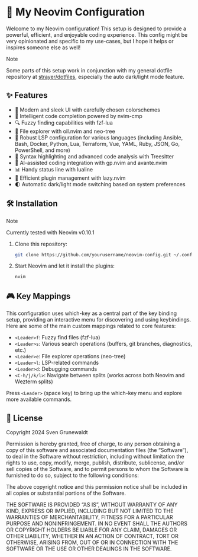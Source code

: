 # 🚀 My Neovim Configuration

Welcome to my Neovim configuration! This setup is designed to provide a powerful, efficient, and enjoyable coding experience. This config might be very opinionated and specific to my use-cases, but I hope it helps or inspires someone else as well!

> [!NOTE]
> Some parts of this setup work in conjunction with my general dotfile repository at [strayer/dotfiles](https://github.com/strayer/dotfiles), especially the auto dark/light mode feature.

## ✨ Features

- 🎨 Modern and sleek UI with carefully chosen colorschemes
- 🧠 Intelligent code completion powered by nvim-cmp
- 🔍 Fuzzy finding capabilities with fzf-lua
- 🌳 File explorer with oil.nvim and neo-tree
- 🔧 Robust LSP configuration for various languages (including Ansible, Bash, Docker, Python, Lua, Terraform, Vue, YAML, Ruby, JSON, Go, PowerShell, and more)
- 🧩 Syntax highlighting and advanced code analysis with Treesitter
- 🤖 AI-assisted coding integration with gp.nvim and avante.nvim
- 📊 Handy status line with lualine
- 🚀 Efficient plugin management with lazy.nvim
- 🌓 Automatic dark/light mode switching based on system preferences

## 🛠 Installation

> [!NOTE]
> Currently tested with Neovim v0.10.1

1. Clone this repository:
   ```sh
   git clone https://github.com/yourusername/neovim-config.git ~/.config/nvim
   ```
2. Start Neovim and let it install the plugins:
   ```sh
   nvim
   ```

## 🎮 Key Mappings

This configuration uses which-key as a central part of the key binding setup, providing an interactive menu for discovering and using keybindings. Here are some of the main custom mappings related to core features:

- `<Leader>f`: Fuzzy find files (fzf-lua)
- `<Leader>s`: Various search operations (buffers, git branches, diagnostics, etc.)
- `<Leader>e`: File explorer operations (neo-tree)
- `<Leader>l`: LSP-related commands
- `<Leader>d`: Debugging commands
- `<C-h/j/k/l>`: Navigate between splits (works across both Neovim and Wezterm splits)

Press `<Leader>` (space key) to bring up the which-key menu and explore more available commands.

## 📜 License

Copyright 2024 Sven Grunewaldt

Permission is hereby granted, free of charge, to any person obtaining a copy of this software and associated documentation files (the “Software”), to deal in the Software without restriction, including without limitation the rights to use, copy, modify, merge, publish, distribute, sublicense, and/or sell copies of the Software, and to permit persons to whom the Software is furnished to do so, subject to the following conditions:

The above copyright notice and this permission notice shall be included in all copies or substantial portions of the Software.

THE SOFTWARE IS PROVIDED “AS IS”, WITHOUT WARRANTY OF ANY KIND, EXPRESS OR IMPLIED, INCLUDING BUT NOT LIMITED TO THE WARRANTIES OF MERCHANTABILITY, FITNESS FOR A PARTICULAR PURPOSE AND NONINFRINGEMENT. IN NO EVENT SHALL THE AUTHORS OR COPYRIGHT HOLDERS BE LIABLE FOR ANY CLAIM, DAMAGES OR OTHER LIABILITY, WHETHER IN AN ACTION OF CONTRACT, TORT OR OTHERWISE, ARISING FROM, OUT OF OR IN CONNECTION WITH THE SOFTWARE OR THE USE OR OTHER DEALINGS IN THE SOFTWARE.
